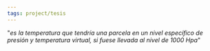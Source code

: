 ```yaml
---
tags: project/tesis
---
```

"*es la temperatura que tendría una parcela en un nivel específico de presión y temperatura virtual, si fuese llevada al nivel de 1000 Hpa*"
